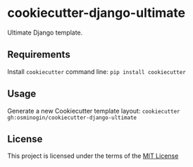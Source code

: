 cookiecutter-django-ultimate
============================

Ultimate Django template.

Requirements
------------
Install `cookiecutter` command line: `pip install cookiecutter`    

Usage
-----
Generate a new Cookiecutter template layout: `cookiecutter gh:osminogin/cookiecutter-django-ultimate`    

License
-------
This project is licensed under the terms of the [MIT License](/LICENSE)

